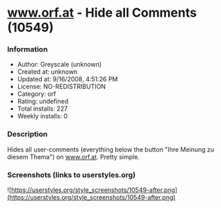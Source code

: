 # www.orf.at - Hide all Comments (10549)

### Information
- Author: Greyscale (unknown)
- Created at: unknown
- Updated at: 9/16/2008, 4:51:26 PM
- License: NO-REDISTRIBUTION
- Category: orf
- Rating: undefined
- Total installs: 227
- Weekly installs: 0


### Description
Hides all user-comments (everything below the button "Ihre Meinung zu diesem Thema") on www.orf.at. Pretty simple.


### Screenshots (links to userstyles.org)
![https://userstyles.org/style_screenshots/10549-after.png](https://userstyles.org/style_screenshots/10549-after.png)



